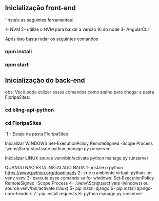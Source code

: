 ## Inicialização front-end

`Instale as seguintes ferramentas: 

1- NVM
2- utilize o NVM para baixar a versão 16 do node
3- AngularCLI`

Após isso basta rodar os seguintes comandos

### npm install

### npm start

## Inicialização do back-end

obs: Você pode utilizar esses comandos como atalho para chegar a pasta FloripaSites:

### cd bling-api-python

### cd FloripaSites

`1 - Esteja na pasta FloripaSites

Inicializar WINDOWS
Set-ExecutionPolicy RemoteSigned -Scope Process
.\venv\Scripts\activate
python manage.py runserver

Inicializar LINUX
source venv/bin/activate
python manage.py runserver


QUANDO NÃO ESTÁ INSTALADO NADA
1- instale o python https://www.python.org/downloads
2- crie o ambiente virtual: python -m venv venv
3- execute esse comando se for windows: Set-ExecutionPolicy RemoteSigned -Scope Process
4- .\venv\Scripts\activate (windows) ou source venv/bin/activate (linux)
5- pip install django
6- pip install django-cors-headers
7- pip install requests
8- python manage.py runserver`
